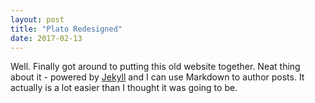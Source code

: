 ```yaml
---
layout: post
title: "Plato Redesigned"
date: 2017-02-13
---
```


Well. Finally got around to putting this old website together. Neat thing about it - powered by [Jekyll](http://jekyllrb.com) and I can use Markdown to author posts. It actually is a lot easier than I thought it was going to be.
